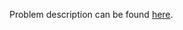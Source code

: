 Problem description can be found [here](https://www.hackerrank.com/challenges/py-set-difference-operation/problem).